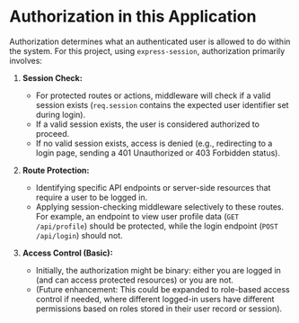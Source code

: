 # Authorization in this Application

Authorization determines what an authenticated user is allowed to do within the system. For this project, using `express-session`, authorization primarily involves:

1.  **Session Check:**

    - For protected routes or actions, middleware will check if a valid session exists (`req.session` contains the expected user identifier set during login).
    - If a valid session exists, the user is considered authorized to proceed.
    - If no valid session exists, access is denied (e.g., redirecting to a login page, sending a 401 Unauthorized or 403 Forbidden status).

2.  **Route Protection:**

    - Identifying specific API endpoints or server-side resources that require a user to be logged in.
    - Applying session-checking middleware selectively to these routes. For example, an endpoint to view user profile data (`GET /api/profile`) should be protected, while the login endpoint (`POST /api/login`) should not.

3.  **Access Control (Basic):**
    - Initially, the authorization might be binary: either you are logged in (and can access protected resources) or you are not.
    - (Future enhancement: This could be expanded to role-based access control if needed, where different logged-in users have different permissions based on roles stored in their user record or session).
